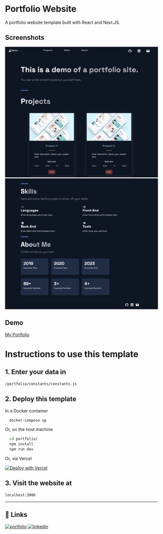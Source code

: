 
# Portfolio Website

A portfolio website template built with React and Next.JS.

## Screenshots

![Home Page](images/Home.png)
![Technology & About Me Section](images/Tech-AboutMe.png)

## Demo

[My Portfolio](https://tanmaypathak.com)

# Instructions to use this template

## 1. Enter your data in

```bash
/portfolio/constants/constants.js
```

## 2. Deploy this template

In a Docker container

```bash
  docker-compose up
  ```

Or, on the host machine

```bash
  cd portfolio/
  npm install
  npm run dev
```

Or, via Vercel

[![Deploy with Vercel](https://vercel.com/button)](https://vercel.com/new/clone?repository-url=https%3A%2F%2Fgithub.com%2Ftanmay-pathak%2FPortfolio&project-name=portfolio&repo-name=portfolio&redirect-url=https%3A%2F%2Fgithub.com%2Ftanmay-pathak%2FPortfolio)

## 3. Visit the website at

```bash
localhost:3000
```

---

## 🔗 Links

[![portfolio](https://img.shields.io/badge/my_portfolio-000?style=for-the-badge&logo=ko-fi&logoColor=white)](https://tanmaypathak.com/)
[![linkedin](https://img.shields.io/badge/linkedin-0A66C2?style=for-the-badge&logo=linkedin&logoColor=white)](https://www.linkedin.com/in/pathak-tanmay)
